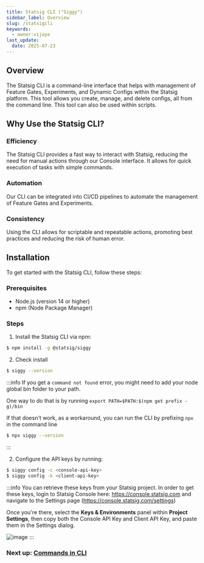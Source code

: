 ```yaml
---
title: Statsig CLI ("Siggy")
sidebar_label: Overview
slug: /statsigcli
keywords:
  - owner:vijaye
last_update:
  date: 2025-07-23
---
```


## Overview

The Statsig CLI is a command-line interface that helps with management of Feature Gates, Experiments, and Dynamic Configs within the Statsig platform. This tool allows you create, manage, and delete configs, all from the command line.  This tool can also be used within scripts.

## Why Use the Statsig CLI?

### Efficiency
The Statsig CLI provides a fast way to interact with Statsig, reducing the need for manual actions through our Console interface. It allows for quick execution of tasks with simple commands.

### Automation
Our CLI can be integrated into CI/CD pipelines to automate the management of Feature Gates and Experiments.

### Consistency
Using the CLI allows for scriptable and repeatable actions, promoting best practices and reducing the risk of human error.

## Installation

To get started with the Statsig CLI, follow these steps:

### Prerequisites
* Node.js (version 14 or higher)
* npm (Node Package Manager)

### Steps
1. Install the Statsig CLI via npm:

``` bash
$ npm install -g @statsig/siggy
```

2. Check install

``` bash
$ siggy --version
```

:::info
If you get a `command not found` error, you might need to add your node global bin folder to your path.

One way to do that is by running `export PATH=$PATH:$(npm get prefix -g)/bin`

If that doesn't work, as a workaround, you can run the CLI by prefixing `npx` in the command line

``` bash
$ npx siggy --version
```

:::

2. Configure the API keys by running:

``` bash
$ siggy config -c <console-api-key>
$ siggy config -k <client-api-key>
```

:::info
You can retrieve these keys from your Statsig project.  In order to get these keys, login to Statsig Console here: https://console.statsig.com and navigate to the Settings page (https://console.statsig.com/settings)

Once you're there, select the **Keys & Environments** panel within **Project Settings**, then copy both the Console API Key and Client API Key, and paste them in the Settings dialog.

![image](https://github.com/statsig-io/.github/assets/74588208/754cc245-1821-4f75-a87d-08b536422587)
:::


### Next up: [Commands in CLI](/statsigcli/commands)
